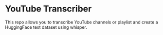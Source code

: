 # YouTube Transcriber

This repo allows you to transcribe YouTube channels or playlist and create a HuggingFace text dataset using whisper. 